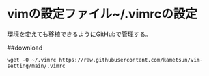 # vimの設定ファイル~/.vimrcの設定
環境を変えても移植できるようにGitHubで管理する。

##download
```
wget -O ~/.vimrc https://raw.githubusercontent.com/kametsun/vim-setting/main/.vimrc
```
